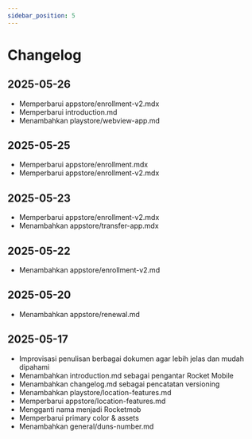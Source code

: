 ```yaml
---
sidebar_position: 5
---
```


# Changelog

## 2025-05-26

- Memperbarui appstore/enrollment-v2.mdx
- Memperbarui introduction.md
- Menambahkan playstore/webview-app.md

## 2025-05-25

- Memperbarui appstore/enrollment.mdx
- Memperbarui appstore/enrollment-v2.mdx

## 2025-05-23

- Memperbarui appstore/enrollment-v2.mdx
- Menambahkan appstore/transfer-app.mdx

## 2025-05-22

- Menambahkan appstore/enrollment-v2.md

## 2025-05-20

- Menambahkan appstore/renewal.md

## 2025-05-17

- Improvisasi penulisan berbagai dokumen agar lebih jelas dan mudah dipahami  
- Menambahkan introduction.md sebagai pengantar Rocket Mobile
- Menambahkan changelog.md sebagai pencatatan versioning
- Menambahkan playstore/location-features.md
- Memperbarui appstore/location-features.md
- Mengganti nama menjadi Rocketmob
- Memperbarui primary color & assets
- Menambahkan general/duns-number.md
